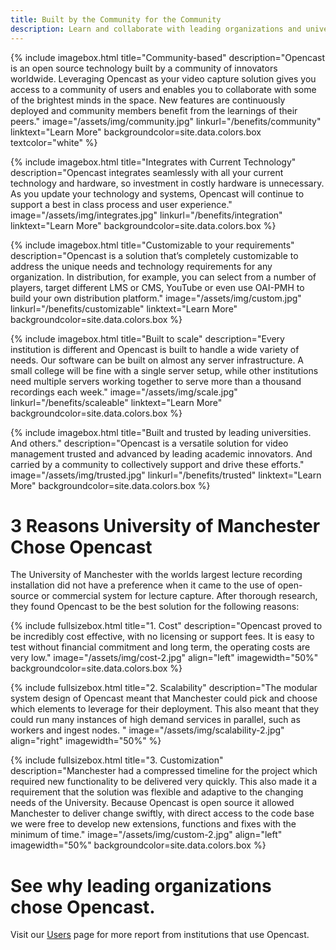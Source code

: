 ```yaml
---
title: Built by the Community for the Community
description: Learn and collaborate with leading organizations and universities worldwide. Opencast helps you build custom video capture solutions.
---
```


{% include imagebox.html 
title="Community-based"
description="Opencast is an open source technology built by a community of innovators worldwide. Leveraging Opencast as your video capture solution gives you access to a community of users and enables you to collaborate with some of the brightest minds in the space. New features are continuously deployed and community members benefit from the learnings of their peers."
image="/assets/img/community.jpg"
linkurl="/benefits/community"
linktext="Learn More"
backgroundcolor=site.data.colors.box
textcolor="white"
%}

{% include imagebox.html 
title="Integrates with Current Technology"
description="Opencast integrates seamlessly with all your current technology and hardware, so investment in costly hardware is unnecessary. As you update your technology and systems, Opencast will continue to support a best in class process and user experience."
image="/assets/img/integrates.jpg"
linkurl="/benefits/integration"
linktext="Learn More"
backgroundcolor=site.data.colors.box
%}

{% include imagebox.html 
title="Customizable to your requirements"
description="Opencast is a solution that’s completely customizable to address the unique needs and technology requirements for any organization. In distribution, for example, you can select from a number of players, target different LMS or CMS, YouTube or even use OAI-PMH to build your own distribution platform."
image="/assets/img/custom.jpg"
linkurl="/benefits/customizable"
linktext="Learn More"
backgroundcolor=site.data.colors.box
%}

{% include imagebox.html 
title="Built to scale"
description="Every institution is different and Opencast is built to handle a wide variety of needs. Our software can be built on almost any server infrastructure. A small college will be fine with a single server setup, while other institutions need multiple servers working together to serve more than a thousand recordings each week."
image="/assets/img/scale.jpg"
linkurl="/benefits/scaleable"
linktext="Learn More"
backgroundcolor=site.data.colors.box
%}

{% include imagebox.html 
title="Built and trusted by leading universities. And others."
description="Opencast is a versatile solution for video management trusted and advanced by leading academic innovators. And carried by a community to collectively support and drive these efforts."
image="/assets/img/trusted.jpg"
linkurl="/benefits/trusted"
linktext="Learn More"
backgroundcolor=site.data.colors.box
%}

# 3 Reasons University of Manchester Chose Opencast
The University of Manchester with the worlds largest lecture recording installation did not have a preference when it came to the use of open-source or commercial system for lecture capture. After thorough research, they found Opencast to be the best solution for the following reasons:

{% include fullsizebox.html 
title="1. Cost"
description="Opencast proved to be incredibly cost effective, with no licensing or support fees. It is easy to test without financial commitment and long term, the operating costs are very low."
image="/assets/img/cost-2.jpg"
align="left"
imagewidth="50%"
backgroundcolor=site.data.colors.box
%}

{% include fullsizebox.html 
title="2. Scalability"
description="The modular system design of Opencast meant that Manchester could pick and choose which elements to leverage for their deployment. This also meant that they could run many instances of high demand services in parallel, such as workers and ingest nodes.
"
image="/assets/img/scalability-2.jpg"
align="right"
imagewidth="50%"
%}

{% include fullsizebox.html 
title="3. Customization"
description="Manchester had a compressed timeline for the project which required new functionality to be delivered very quickly. This also made it a requirement that the solution was flexible and adaptive to the changing needs of the University. Because Opencast is open source it allowed Manchester to deliver change swiftly, with direct access to the code base we were free to develop new extensions, functions and fixes with the minimum of time."
image="/assets/img/custom-2.jpg"
align="left"
imagewidth="50%"
backgroundcolor=site.data.colors.box
%}


# See why leading organizations chose Opencast.
Visit our [Users](/users) page for more report from institutions that use Opencast.


